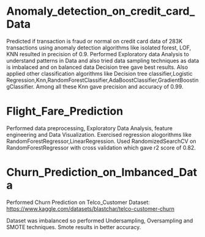 # Anomaly_detection_on_credit_card_Data

Predicted if transaction is fraud or normal on credit card data of 283K transactions using anomaly
detection algorithms like isolated forest, LOF, KNN resulted in precision of 0.9.
Performed Exploratory data Analysis to understand patterns in Data and also tried data sampling techniques as data is imbalaced and on balanced data Decision tree gave best results.
Also applied other classification algorithms like Decision tree classifier,Logistic Regression,Knn,RandomForestClassifier,AdaBoostClassifier,GradientBoostingClassifier. Among all these Knn gave precision and accuracy of 0.99.

# Flight_Fare_Prediction
Performed data preprocessing, Exploratory Data Analysis, feature engineering and Data Visualization.
Exercised regression alogorithms like RandomForestRegressor,LinearRegression. 
Used RandomizedSearchCV on RandomForestRegressor with cross validation which gave r2 score of 0.82.

# Churn_Prediction_on_Imbanced_Data

Performed Churn Prediction on Telco_Customer Dataset: https://www.kaggle.com/datasets/blastchar/telco-customer-churn

Dataset was imbalanced so performed Undersampling, Oversampling and SMOTE techniques. Smote results in better accuracy.

